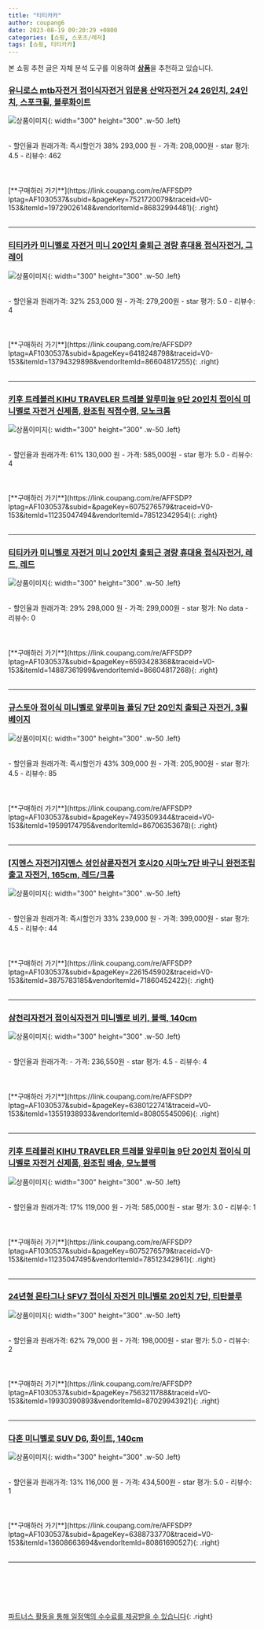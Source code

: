 ```yaml
---
title: "티티카카"
author: coupang6
date: 2023-08-19 09:20:29 +0800
categories: [쇼핑, 스포츠/레저]
tags: [쇼핑, 티티카카]
---
```


본 쇼핑 추천 글은 자체 분석 도구를 이용하여 [**상품**](https://link.coupang.com/a/bao1ui)을 추천하고 있습니다.

### [유니로스 mtb자전거 접이식자전거 입문용 산악자전거 24 26인치, 24인치, 스포크휠, 블루화이트](https://link.coupang.com/re/AFFSDP?lptag=AF1030537&subid=&pageKey=7521720079&traceid=V0-153&itemId=19729026148&vendorItemId=86832994481)

![상품이미지](https://thumbnail8.coupangcdn.com/thumbnails/remote/230x230ex/image/vendor_inventory/0221/b5cc3f9fba5b4365588008505ccfa589e29ee8ef1bd2d4f6c405e143d8f8.jpg){: width="300" height="300" .w-50 .left}


<br>
- 할인율과 원래가격: 즉시할인가 38%  293,000   원
- 가격: 208,000원
- star 평가: 4.5
- 리뷰수: 462
<br>
<br>
<br>
<br>
[**구매하러 가기**](https://link.coupang.com/re/AFFSDP?lptag=AF1030537&subid=&pageKey=7521720079&traceid=V0-153&itemId=19729026148&vendorItemId=86832994481){: .right}
<br>
<br>

---

### [티티카카 미니벨로 자전거 미니 20인치 출퇴근 경량 휴대용 접식자전거, 그레이](https://link.coupang.com/re/AFFSDP?lptag=AF1030537&subid=&pageKey=6418248798&traceid=V0-153&itemId=13794329898&vendorItemId=86604817255)

![상품이미지](https://thumbnail9.coupangcdn.com/thumbnails/remote/230x230ex/image/vendor_inventory/1c24/4973e3917ccb9f66c4193bb0181c63765a054342f19e139f290b6a360130.jpeg){: width="300" height="300" .w-50 .left}


<br>
- 할인율과 원래가격: 32%  253,000   원
- 가격: 279,200원
- star 평가: 5.0
- 리뷰수: 4
<br>
<br>
<br>
<br>
[**구매하러 가기**](https://link.coupang.com/re/AFFSDP?lptag=AF1030537&subid=&pageKey=6418248798&traceid=V0-153&itemId=13794329898&vendorItemId=86604817255){: .right}
<br>
<br>

---

### [키후 트레블러 KIHU TRAVELER 트레블 알루미늄 9단 20인치 접이식 미니벨로 자전거 신제품, 완조립 직접수령, 모노크롬](https://link.coupang.com/re/AFFSDP?lptag=AF1030537&subid=&pageKey=6075276579&traceid=V0-153&itemId=11235047494&vendorItemId=78512342954)

![상품이미지](https://thumbnail8.coupangcdn.com/thumbnails/remote/230x230ex/image/vendor_inventory/ac8e/921540303fd54eb77dcc10c5b58a6111f97590f2b99f1401a5e16fffa942.jpg){: width="300" height="300" .w-50 .left}


<br>
- 할인율과 원래가격: 61%  130,000   원
- 가격: 585,000원
- star 평가: 5.0
- 리뷰수: 4
<br>
<br>
<br>
<br>
[**구매하러 가기**](https://link.coupang.com/re/AFFSDP?lptag=AF1030537&subid=&pageKey=6075276579&traceid=V0-153&itemId=11235047494&vendorItemId=78512342954){: .right}
<br>
<br>

---

### [티티카카 미니벨로 자전거 미니 20인치 출퇴근 경량 휴대용 접식자전거, 레드, 레드](https://link.coupang.com/re/AFFSDP?lptag=AF1030537&subid=&pageKey=6593428368&traceid=V0-153&itemId=14887361999&vendorItemId=86604817268)

![상품이미지](https://thumbnail7.coupangcdn.com/thumbnails/remote/230x230ex/image/vendor_inventory/613e/7ae77a4154817d677f2edfde1cbe362b60f7dd7603a0997b06755ecc8deb.jpeg){: width="300" height="300" .w-50 .left}


<br>
- 할인율과 원래가격: 29%  298,000   원
- 가격: 299,000원
- star 평가: No data
- 리뷰수: 0
<br>
<br>
<br>
<br>
[**구매하러 가기**](https://link.coupang.com/re/AFFSDP?lptag=AF1030537&subid=&pageKey=6593428368&traceid=V0-153&itemId=14887361999&vendorItemId=86604817268){: .right}
<br>
<br>

---

### [규스토아 접이식 미니벨로 알루미늄 폴딩 7단 20인치 출퇴근 자전거, 3휠 베이지](https://link.coupang.com/re/AFFSDP?lptag=AF1030537&subid=&pageKey=7493509344&traceid=V0-153&itemId=19599174795&vendorItemId=86706353678)

![상품이미지](https://thumbnail7.coupangcdn.com/thumbnails/remote/230x230ex/image/vendor_inventory/f3a6/bf3c65a8da4228f1de0ca122b95fd42962a1a2434ad337b131f7d874932c.jpg){: width="300" height="300" .w-50 .left}


<br>
- 할인율과 원래가격: 즉시할인가 43%  309,000   원
- 가격: 205,900원
- star 평가: 4.5
- 리뷰수: 85
<br>
<br>
<br>
<br>
[**구매하러 가기**](https://link.coupang.com/re/AFFSDP?lptag=AF1030537&subid=&pageKey=7493509344&traceid=V0-153&itemId=19599174795&vendorItemId=86706353678){: .right}
<br>
<br>

---

### [[지멘스 자전거]지멘스 성인삼륜자전거 호시20 시마노7단 바구니 완전조립출고 자전거, 165cm, 레드/크롬](https://link.coupang.com/re/AFFSDP?lptag=AF1030537&subid=&pageKey=2261545902&traceid=V0-153&itemId=3875783185&vendorItemId=71860452422)

![상품이미지](https://thumbnail10.coupangcdn.com/thumbnails/remote/230x230ex/image/vendor_inventory/4c5b/15248dd54716cf1f59f89618f9ade767ab3466dbbbd9e9ec226778faa1dc.jpg){: width="300" height="300" .w-50 .left}


<br>
- 할인율과 원래가격: 즉시할인가 33%  239,000   원
- 가격: 399,000원
- star 평가: 4.5
- 리뷰수: 44
<br>
<br>
<br>
<br>
[**구매하러 가기**](https://link.coupang.com/re/AFFSDP?lptag=AF1030537&subid=&pageKey=2261545902&traceid=V0-153&itemId=3875783185&vendorItemId=71860452422){: .right}
<br>
<br>

---

### [삼천리자전거 접이식자전거 미니벨로 비키, 블랙, 140cm](https://link.coupang.com/re/AFFSDP?lptag=AF1030537&subid=&pageKey=6380122741&traceid=V0-153&itemId=13551938933&vendorItemId=80805545096)

![상품이미지](https://thumbnail10.coupangcdn.com/thumbnails/remote/230x230ex/image/retail/images/26565058608223-5e005064-a56e-42b3-a45a-a7827d87c950.jpg){: width="300" height="300" .w-50 .left}


<br>
- 할인율과 원래가격: 
- 가격: 236,550원
- star 평가: 4.5
- 리뷰수: 4
<br>
<br>
<br>
<br>
[**구매하러 가기**](https://link.coupang.com/re/AFFSDP?lptag=AF1030537&subid=&pageKey=6380122741&traceid=V0-153&itemId=13551938933&vendorItemId=80805545096){: .right}
<br>
<br>

---

### [키후 트레블러 KIHU TRAVELER 트레블 알루미늄 9단 20인치 접이식 미니벨로 자전거 신제품, 완조립 배송, 모노블랙](https://link.coupang.com/re/AFFSDP?lptag=AF1030537&subid=&pageKey=6075276579&traceid=V0-153&itemId=11235047495&vendorItemId=78512342961)

![상품이미지](https://thumbnail8.coupangcdn.com/thumbnails/remote/230x230ex/image/vendor_inventory/de6b/ef1c1077ac828e1753dbb14004710aa8f469e1667f06d1a0e1eb8c7518a8.jpg){: width="300" height="300" .w-50 .left}


<br>
- 할인율과 원래가격: 17%  119,000   원
- 가격: 585,000원
- star 평가: 3.0
- 리뷰수: 1
<br>
<br>
<br>
<br>
[**구매하러 가기**](https://link.coupang.com/re/AFFSDP?lptag=AF1030537&subid=&pageKey=6075276579&traceid=V0-153&itemId=11235047495&vendorItemId=78512342961){: .right}
<br>
<br>

---

### [24년형 몬타그나 SFV7 접이식 자전거 미니벨로 20인치 7단, 티탄블루](https://link.coupang.com/re/AFFSDP?lptag=AF1030537&subid=&pageKey=7563211788&traceid=V0-153&itemId=19930390893&vendorItemId=87029943921)

![상품이미지](https://thumbnail6.coupangcdn.com/thumbnails/remote/230x230ex/image/vendor_inventory/044f/815bb2fa97f291b436d92982a9575524ddd60aa4e312c40ebb86ec703180.png){: width="300" height="300" .w-50 .left}


<br>
- 할인율과 원래가격: 62%  79,000   원
- 가격: 198,000원
- star 평가: 5.0
- 리뷰수: 2
<br>
<br>
<br>
<br>
[**구매하러 가기**](https://link.coupang.com/re/AFFSDP?lptag=AF1030537&subid=&pageKey=7563211788&traceid=V0-153&itemId=19930390893&vendorItemId=87029943921){: .right}
<br>
<br>

---

### [다혼 미니벨로 SUV D6, 화이트, 140cm](https://link.coupang.com/re/AFFSDP?lptag=AF1030537&subid=&pageKey=6388733770&traceid=V0-153&itemId=13608663694&vendorItemId=80861690527)

![상품이미지](https://thumbnail9.coupangcdn.com/thumbnails/remote/230x230ex/image/retail/images/2022/03/11/14/3/5d9bc2cf-1736-4a7b-a478-ed2f5e9bc141.jpg){: width="300" height="300" .w-50 .left}


<br>
- 할인율과 원래가격: 13%  116,000   원
- 가격: 434,500원
- star 평가: 5.0
- 리뷰수: 1
<br>
<br>
<br>
<br>
[**구매하러 가기**](https://link.coupang.com/re/AFFSDP?lptag=AF1030537&subid=&pageKey=6388733770&traceid=V0-153&itemId=13608663694&vendorItemId=80861690527){: .right}
<br>
<br>

---
<br><br><br><br><br> [파트너스 활동을 통해 일정액의 수수료를 제공받을 수 있습니다](https://link.coupang.com/a/bao1ui){: .right}